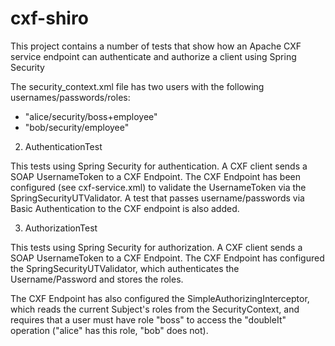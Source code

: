 cxf-shiro
===========

This project contains a number of tests that show how an Apache CXF service
endpoint can authenticate and authorize a client using Spring Security

The security_context.xml file has two users with the following
usernames/passwords/roles:

 - "alice/security/boss+employee"
 - "bob/security/employee"

2) AuthenticationTest

This tests using Spring Security for authentication. A CXF client sends a SOAP
UsernameToken to a CXF Endpoint. The CXF Endpoint has been configured (see
cxf-service.xml) to validate the UsernameToken via the
SpringSecurityUTValidator. A test that passes username/passwords via Basic
Authentication to the CXF endpoint is also added.

3) AuthorizationTest

This tests using Spring Security for authorization. A CXF client sends a SOAP
UsernameToken to a CXF Endpoint. The CXF Endpoint has configured the
SpringSecurityUTValidator, which authenticates the Username/Password and
stores the roles.

The CXF Endpoint has also configured the SimpleAuthorizingInterceptor, which
reads the current Subject's roles from the SecurityContext, and requires that
a user must have role "boss" to access the "doubleIt" operation ("alice" has
this role, "bob" does not). 

